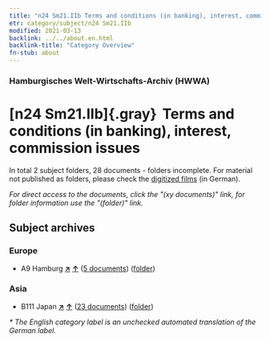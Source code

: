```yaml
---
title: "n24 Sm21.IIb Terms and conditions (in banking), interest, commission issues"
etr: category/subject/n24 Sm21.IIb
modified: 2021-03-13
backlink: ../../about.en.html
backlink-title: "Category Overview"
fn-stub: about
---
```


### Hamburgisches Welt-Wirtschafts-Archiv (HWWA)
# [n24 Sm21.IIb]{.gray}&#8201; Terms and conditions (in banking), interest, commission issues&#160; 





In total 2 subject folders, 28 documents - folders incomplete.
For material not published as folders, please check the [digitized films](/film/h1_sh) (in German).

_For direct access to the documents, click the "(xy documents)" link, for folder information use the "(folder)" link._

## Subject archives



### Europe

- A9 Hamburg [**&nearr;**](../../../geo/i/140905/about.en.html "Hamburg (all folders)") [**&uarr;**](../../../geo/about.en.html#A9 "Country category system") (<a href="https://pm20.zbw.eu/dfgview/sh/140905,145385" title="about: Hamburg : Terms and conditions (in banking), interest, commission issues" target="_blank">5 documents</a>) ([folder](../../../../folder/sh/1409xx/140905/1453xx/145385/about.en.html))

### Asia

- B111 Japan [**&nearr;**](../../../geo/i/141272/about.en.html "Japan (all folders)") [**&uarr;**](../../../geo/about.en.html#B111 "Country category system") (<a href="https://pm20.zbw.eu/dfgview/sh/141272,145385" title="about: Japan : Terms and conditions (in banking), interest, commission issues" target="_blank">23 documents</a>) ([folder](../../../../folder/sh/1412xx/141272/1453xx/145385/about.en.html))


_* The English category label is an unchecked automated translation of the German label._

